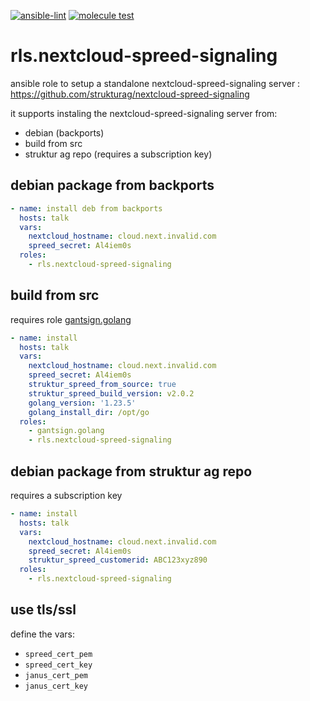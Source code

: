 [![ansible-lint](https://github.com/Rosa-Luxemburgstiftung-Berlin/rls.nextcloud-spreed-signaling/actions/workflows/lint.yml/badge.svg)](https://github.com/Rosa-Luxemburgstiftung-Berlin/rls.nextcloud-spreed-signaling/actions/workflows/lint.yml)
[![molecule test](https://github.com/Rosa-Luxemburgstiftung-Berlin/rls.nextcloud-spreed-signaling/actions/workflows/molecule.yml/badge.svg)](https://github.com/Rosa-Luxemburgstiftung-Berlin/rls.nextcloud-spreed-signaling/actions/workflows/molecule.yml)

# rls.nextcloud-spreed-signaling
ansible role to setup a standalone nextcloud-spreed-signaling server :  https://github.com/strukturag/nextcloud-spreed-signaling

it supports instaling the nextcloud-spreed-signaling server from:
  * debian (backports)
  * build from src
  * struktur ag repo (requires a subscription key)

## debian package from backports

```yaml
- name: install deb from backports
  hosts: talk
  vars:
    nextcloud_hostname: cloud.next.invalid.com
    spreed_secret: Al4iem0s
  roles:
    - rls.nextcloud-spreed-signaling
```

## build from src

requires role [gantsign.golang](https://github.com/gantsign/ansible-role-golang)

```yaml
- name: install
  hosts: talk
  vars:
    nextcloud_hostname: cloud.next.invalid.com
    spreed_secret: Al4iem0s
    struktur_spreed_from_source: true
    struktur_spreed_build_version: v2.0.2
    golang_version: '1.23.5'
    golang_install_dir: /opt/go
  roles:
    - gantsign.golang
    - rls.nextcloud-spreed-signaling
```

## debian package from struktur ag repo

requires a subscription key

```yaml
- name: install
  hosts: talk
  vars:
    nextcloud_hostname: cloud.next.invalid.com
    spreed_secret: Al4iem0s
    struktur_spreed_customerid: ABC123xyz890
  roles:
    - rls.nextcloud-spreed-signaling
```

## use tls/ssl

define the vars:

  * `spreed_cert_pem`
  * `spreed_cert_key`
  * `janus_cert_pem`
  * `janus_cert_key`
